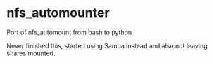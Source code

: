 # nfs_automounter
Port of nfs_automount from bash to python

Never finished this, started using Samba instead and also not leaving shares mounted.
